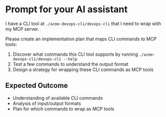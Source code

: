 # Prompt for your AI assistant

I have a CLI tool at `./acme-devops-cli/devops-cli` that I need to wrap with my MCP server.

Please create an implementation plan that maps CLI commands to MCP tools:

1. Discover what commands this CLI tool supports by running `./acme-devops-cli/devops-cli --help`
2. Test a few commands to understand the output format
3. Design a strategy for wrapping these CLI commands as MCP tools


## Expected Outcome

- Understanding of available CLI commands
- Analysis of input/output formats
- Plan for which commands to wrap as MCP tools
